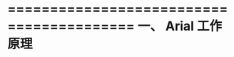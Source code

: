 =========================================
  一、 Arial 工作原理
=========================================


